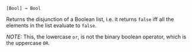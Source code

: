 `[Bool] → Bool`

Returns the disjunction of a Boolean list, i.e. it returns `false` iff all the
elements in the list evaluate to `false`.

*NOTE:* This, the lowercase `or`, is not the binary boolean operator, which
is the uppercase `OR`.

